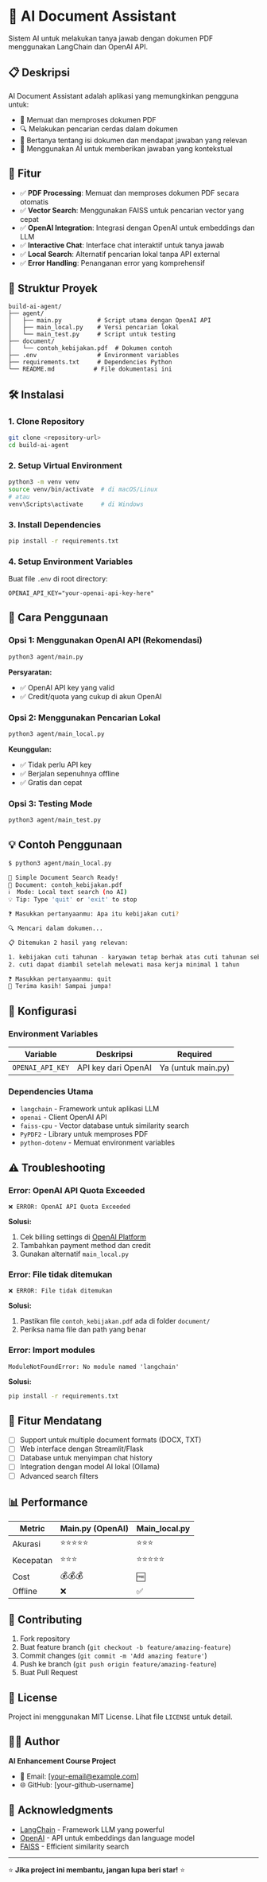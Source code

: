 # 🤖 AI Document Assistant

Sistem AI untuk melakukan tanya jawab dengan dokumen PDF menggunakan LangChain dan OpenAI API.

## 📋 Deskripsi

AI Document Assistant adalah aplikasi yang memungkinkan pengguna untuk:

- 📄 Memuat dan memproses dokumen PDF
- 🔍 Melakukan pencarian cerdas dalam dokumen
- 💬 Bertanya tentang isi dokumen dan mendapat jawaban yang relevan
- 🧠 Menggunakan AI untuk memberikan jawaban yang kontekstual

## 🚀 Fitur

- ✅ **PDF Processing**: Memuat dan memproses dokumen PDF secara otomatis
- ✅ **Vector Search**: Menggunakan FAISS untuk pencarian vector yang cepat
- ✅ **OpenAI Integration**: Integrasi dengan OpenAI untuk embeddings dan LLM
- ✅ **Interactive Chat**: Interface chat interaktif untuk tanya jawab
- ✅ **Local Search**: Alternatif pencarian lokal tanpa API external
- ✅ **Error Handling**: Penanganan error yang komprehensif

## 📁 Struktur Proyek

```
build-ai-agent/
├── agent/
│   ├── main.py          # Script utama dengan OpenAI API
│   ├── main_local.py    # Versi pencarian lokal
│   └── main_test.py     # Script untuk testing
├── document/
│   └── contoh_kebijakan.pdf  # Dokumen contoh
├── .env                 # Environment variables
├── requirements.txt     # Dependencies Python
└── README.md           # File dokumentasi ini
```

## 🛠️ Instalasi

### 1. Clone Repository

```bash
git clone <repository-url>
cd build-ai-agent
```

### 2. Setup Virtual Environment

```bash
python3 -m venv venv
source venv/bin/activate  # di macOS/Linux
# atau
venv\Scripts\activate     # di Windows
```

### 3. Install Dependencies

```bash
pip install -r requirements.txt
```

### 4. Setup Environment Variables

Buat file `.env` di root directory:

```env
OPENAI_API_KEY="your-openai-api-key-here"
```

## 🚦 Cara Penggunaan

### Opsi 1: Menggunakan OpenAI API (Rekomendasi)

```bash
python3 agent/main.py
```

**Persyaratan:**

- ✅ OpenAI API key yang valid
- ✅ Credit/quota yang cukup di akun OpenAI

### Opsi 2: Menggunakan Pencarian Lokal

```bash
python3 agent/main_local.py
```

**Keunggulan:**

- ✅ Tidak perlu API key
- ✅ Berjalan sepenuhnya offline
- ✅ Gratis dan cepat

### Opsi 3: Testing Mode

```bash
python3 agent/main_test.py
```

## 💡 Contoh Penggunaan

```bash
$ python3 agent/main_local.py

🤖 Simple Document Search Ready!
📄 Document: contoh_kebijakan.pdf
ℹ️  Mode: Local text search (no AI)
💡 Tip: Type 'quit' or 'exit' to stop

❓ Masukkan pertanyaanmu: Apa itu kebijakan cuti?

🔍 Mencari dalam dokumen...

📋 Ditemukan 2 hasil yang relevan:

1. kebijakan cuti tahunan - karyawan tetap berhak atas cuti tahunan sebanyak 12 hari kerja per tahun
2. cuti dapat diambil setelah melewati masa kerja minimal 1 tahun

❓ Masukkan pertanyaanmu: quit
👋 Terima kasih! Sampai jumpa!
```

## 🔧 Konfigurasi

### Environment Variables

| Variable         | Deskripsi           | Required           |
| ---------------- | ------------------- | ------------------ |
| `OPENAI_API_KEY` | API key dari OpenAI | Ya (untuk main.py) |

### Dependencies Utama

- `langchain` - Framework untuk aplikasi LLM
- `openai` - Client OpenAI API
- `faiss-cpu` - Vector database untuk similarity search
- `PyPDF2` - Library untuk memproses PDF
- `python-dotenv` - Memuat environment variables

## ⚠️ Troubleshooting

### Error: OpenAI API Quota Exceeded

```
❌ ERROR: OpenAI API Quota Exceeded
```

**Solusi:**

1. Cek billing settings di [OpenAI Platform](https://platform.openai.com/account/billing)
2. Tambahkan payment method dan credit
3. Gunakan alternatif `main_local.py`

### Error: File tidak ditemukan

```
❌ ERROR: File tidak ditemukan
```

**Solusi:**

1. Pastikan file `contoh_kebijakan.pdf` ada di folder `document/`
2. Periksa nama file dan path yang benar

### Error: Import modules

```
ModuleNotFoundError: No module named 'langchain'
```

**Solusi:**

```bash
pip install -r requirements.txt
```

## 🎯 Fitur Mendatang

- [ ] Support untuk multiple document formats (DOCX, TXT)
- [ ] Web interface dengan Streamlit/Flask
- [ ] Database untuk menyimpan chat history
- [ ] Integration dengan model AI lokal (Ollama)
- [ ] Advanced search filters

## 📊 Performance

| Metric    | Main.py (OpenAI) | Main_local.py |
| --------- | ---------------- | ------------- |
| Akurasi   | ⭐⭐⭐⭐⭐       | ⭐⭐⭐        |
| Kecepatan | ⭐⭐⭐           | ⭐⭐⭐⭐⭐    |
| Cost      | 💰💰💰           | 🆓            |
| Offline   | ❌               | ✅            |

## 🤝 Contributing

1. Fork repository
2. Buat feature branch (`git checkout -b feature/amazing-feature`)
3. Commit changes (`git commit -m 'Add amazing feature'`)
4. Push ke branch (`git push origin feature/amazing-feature`)
5. Buat Pull Request

## 📝 License

Project ini menggunakan MIT License. Lihat file `LICENSE` untuk detail.

## 👨‍💻 Author

**AI Enhancement Course Project**

- 📧 Email: [your-email@example.com]
- 🌐 GitHub: [your-github-username]

## 🙏 Acknowledgments

- [LangChain](https://langchain.com/) - Framework LLM yang powerful
- [OpenAI](https://openai.com/) - API untuk embeddings dan language model
- [FAISS](https://github.com/facebookresearch/faiss) - Efficient similarity search

---

⭐ **Jika project ini membantu, jangan lupa beri star!** ⭐
